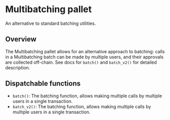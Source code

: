 # Multibatching pallet

An alternative to standard batching utilities.

## Overview

The Multibatching pallet allows for an alternative approach to batching:
calls in a Multibatching batch can be made by multiple users, and their
approvals are collected off-chain. See docs for `batch()` and `batch_v2()`
for detailed description.

## Dispatchable functions

- `batch()`: The batching function, allows making multiple calls by
  multiple users in a single transaction.
- `batch_v2()`: The batching function, allows making multiple calls by
  multiple users in a single transaction.
